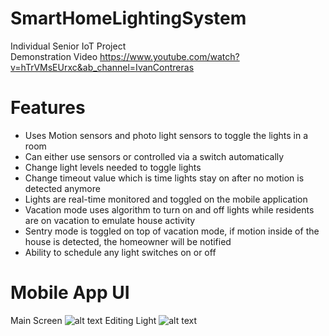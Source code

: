 # SmartHomeLightingSystem  
Individual Senior IoT Project  
Demonstration Video https://www.youtube.com/watch?v=hTrVMsEUrxc&ab_channel=IvanContreras


# Features
- Uses Motion sensors and photo light sensors to toggle the lights in a room  
- Can either use sensors or controlled via a switch automatically  
- Change light levels needed to toggle lights
- Change timeout value which is time lights stay on after no motion is detected anymore
- Lights are real-time monitored and toggled on the mobile application  
- Vacation mode uses algorithm to turn on and off lights while residents are on vacation to emulate house activity  
- Sentry mode is toggled on top of vacation mode, if motion inside of the house is detected, the homeowner will be notified  
- Ability to schedule any light switches on or off

# Mobile App UI
Main Screen
![alt text](https://user-images.githubusercontent.com/104869278/166835923-6faa06d1-68c8-4e5c-815d-c0cb7f3652b4.png)
Editing Light
![alt text](https://user-images.githubusercontent.com/104869278/166836130-0f2be9b9-6fea-46b4-9c8a-24d5a58d4df7.png)


    
